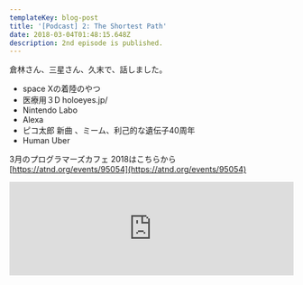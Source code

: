 ```yaml
---
templateKey: blog-post
title: '[Podcast] 2: The Shortest Path'
date: 2018-03-04T01:48:15.648Z
description: 2nd episode is published.
---
```

倉林さん、三星さん、久末で、話しました。

* space Xの着陸のやつ
* 医療用３D holoeyes.jp/
* Nintendo Labo
* Alexa
* ピコ太郎 新曲 、ミーム、利己的な遺伝子40周年
* Human Uber

3月のプログラマーズカフェ 2018はこちらから
[https://atnd.org/events/95054](https://atnd.org/events/95054)

<iframe width="100%" height="166" scrolling="no" frameborder="no" allow="autoplay" src="https://w.soundcloud.com/player/?url=https%3A//api.soundcloud.com/tracks/406254234&color=%23ff5500&auto_play=false&hide_related=false&show_comments=true&show_user=true&show_reposts=false&show_teaser=true"></iframe>
